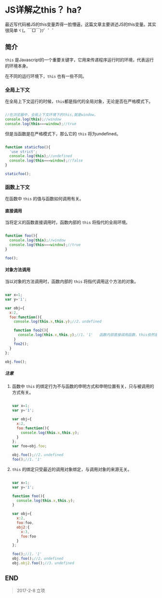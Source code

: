 # JS详解之this？ ha?

最近写代码被JS的this变量弄得一脸懵逼，这篇文章主要讲述JS的this变量。其实很简单ヾ(。￣□￣)ﾂ゜゜゜

## 简介

`this` 是Javascript的一个重要关键字，它用来传递程序运行时的环境，代表运行的环境本身。

在不同的运行环境下，`this` 也有一些不同。

### 全局上下文

在全局上下文运行的时候，`this`都是指代的全局对象，无论是否在严格模式下。

``` javascript

//在浏览器中，全局上下文环境下的this,就是window。
console.log(this);//window
console.log(this===window);//true

```

但是当函数是在严格模式下，那么它的 `this` 将为undefined。

``` javascript

function staticfoo(){
  'use strict';
  console.log(this);//undefined
  console.log(this===window);//false
}

staticfoo();

```

### 函数上下文

在函数中 `this` 的值与函数如何调用有关。

#### 直接调用

当将定义的函数直接调用时，函数内部的 `this` 将指代的全局环境。

``` javascript

function foo(){
  console.log(this);//window
  console.log(this===window);//true
}

foo();

```

#### 对象方法调用

当以对象的方法调用时，函数内部的 `this` 将指代调用这个方法的对象。

``` javascript

var x=1;
var y='1';

var obj={
  x:2,
  foo:function(){
    console.log(this.x,this.y);//2，undefined   

    function foo2(){
      console.log(this.x,this.y);//1，'1'   函数内部直接调用函数，this依然是全局变量   
    }
    foo2();
  }
};

obj.foo();

```

##### 注意

1.  函数中 `this` 的绑定行为不与函数的申明方式和申明位置有关，只与被调用的方式有关。

    ``` javascript

    var x=1;
    var y='1';

    var obj={
      x:2,
      foo:function(){
        console.log(this.x,this.y);
      }
    };
    var foo=obj.foo;

    obj.foo();//2，undefined   
    foo();//1，'1'

    ```
2. `this` 的绑定只受最近的调用对象绑定，与调用对象的来源无关。
    ``` javascript

    var x=1;
    var y='1';

    function foo(){
      console.log(this.x,this.y);
    }

    var obj={
      x:2,
      foo:foo,
      obj2:{
        x:3,
        foo:foo
      }
    };

    foo();//1，'1'
    obj.foo();//2，undefined   
    obj.obj2.foo();//3，undefined   

    ```

## END

> 2017-2-8 立项
